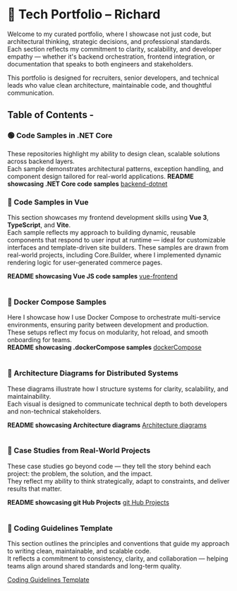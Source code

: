 # 🎯 Tech Portfolio – Richard

Welcome to my curated portfolio, where I showcase not just code, but architectural thinking, strategic decisions, and professional standards.  
Each section reflects my commitment to clarity, scalability, and developer empathy — whether it's backend orchestration, frontend integration, or documentation that speaks to both engineers and stakeholders.

This portfolio is designed for recruiters, senior developers, and technical leads who value clean architecture, maintainable code, and thoughtful communication.


## Table of Contents - 

### 🟢 Code Samples in .NET Core 

These repositories highlight my ability to design clean, scalable solutions across backend layers.  
Each sample demonstrates architectural patterns, exception handling, and component design tailored for real-world applications.
 **README showcasing .NET Core code samples** <a href="code-samples/backend-dotnet/README.md" target="_blank">backend-dotnet</a> 

### 🧩 Code Samples in Vue

This section showcases my frontend development skills using **Vue 3**, **TypeScript**, and **Vite**.  
Each sample reflects my approach to building dynamic, reusable components that respond to user input at runtime — ideal for customizable interfaces and template-driven site builders.
These samples are drawn from real-world projects, including Core.Builder, where I implemented dynamic rendering logic for user-generated commerce pages.


   **README showcasing Vue JS code samples** <a href="code-samples/front-end-vue/README.md" target="_blank">vue-frontend</a> 
<br><br>

### 🐳 Docker Compose Samples

Here I showcase how I use Docker Compose to orchestrate multi-service environments, ensuring parity between development and production.  
These setups reflect my focus on modularity, hot reload, and smooth onboarding for teams.
<br>
   **README showcasing .dockerCompose samples** <a href="code-samples/integration-patterns/README.md" target="_blank">dockerCompose</a> 
<br><br>

### 📐 Architecture Diagrams for Distributed Systems

These diagrams illustrate how I structure systems for clarity, scalability, and maintainability.  
Each visual is designed to communicate technical depth to both developers and non-technical stakeholders.

  **README showcasing Architecture diagrams** <a href="architecture-diagrams/README.md" target="_blank">Architecture diagrams</a>
<br><br>
  
### 📄 Case Studies from Real-World Projects

These case studies go beyond code — they tell the story behind each project: the problem, the solution, and the impact.  
They reflect my ability to think strategically, adapt to constraints, and deliver results that matter.


  **README showcasing git Hub Projects** <a href="case-studies/README.md" target="_blank">git Hub Projects</a>
<br><br>

### 📘 Coding Guidelines Template

This section outlines the principles and conventions that guide my approach to writing clean, maintainable, and scalable code.  
It reflects a commitment to consistency, clarity, and collaboration — helping teams align around shared standards and long-term quality.

<a href="https://github.com/GregHowe/Migration-Legacy-To-RestApi/blob/main/docs/coding-guidelines-template.pdf" target="_blank">Coding Guidelines Template</a> 

 














































